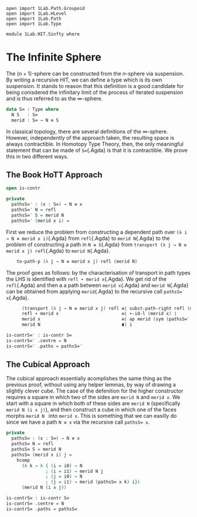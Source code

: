 ```
open import 1Lab.Path.Groupoid
open import 1Lab.HLevel
open import 1Lab.Path
open import 1Lab.Type

module 1Lab.HIT.Sinfty where
```

# The Infinite Sphere

The $(n+1)$-sphere can be constructed from the $n$-sphere via suspension.
By writing a recursive HIT, we can define a type which is its own
suspension. It stands to reason that this definition is a good
candidate for being conisdered the infinitary limit of the process of
iterated suspension and is thus referred to as the $\infty$-sphere.

```agda
data S∞ : Type where
  N S   : S∞
  merid : S∞ → N ≡ S
```

In classical topology, there are several definitions of the $\infty$-sphere.
However, independently of the approach taken, the resulting space is always
contractible. In Homotopy Type Theory, then, the only meaningful statement that
can be made of `S∞`{.Agda} is that it is contractible. We prove this in two
different ways.

## The Book HoTT Approach

```agda
open is-contr

private
  pathsS∞′ : (x : S∞) → N ≡ x
  pathsS∞′ N = refl
  pathsS∞′ S = merid N
  pathsS∞′ (merid x i) =
```

First we reduce the problem from constructing a dependent path over
`(λ i → N ≡ merid x i)`{.Agda} from `refl`{.Agda} to `merid N`{.Agda}
to the problem of constructing a path in `N ≡ S`{.Agda} from
`transport (λ j → N ≡ merid x j) refl`{.Agda} to `merid N`{.Agda}.

```agda
    to-path-p (λ j → N ≡ merid x j) refl (merid N)
```

The proof goes as follows: by the characterisation of transport in path
types the LHS is identified with `refl ∙ merid x`{.Agda}. We get rid of
the `refl`{.Agda} and then a a path between `merid x`{.Agda} and `merid
N`{.Agda} can be obtained from applying `merid`{.Agda} to the recursive
call `pathsS∞′ x`{.Agda}.

```agda
      (transport (λ j → N ≡ merid x j) refl ≡⟨ subst-path-right refl (merid x) ⟩
      refl ∙ merid x                        ≡⟨ ∙-id-l (merid x) ⟩
      merid x                               ≡⟨ ap merid (sym (pathsS∞′ x)) ⟩
      merid N                               ∎) i

is-contrS∞′ : is-contr S∞
is-contrS∞′ .centre = N
is-contrS∞′ .paths = pathsS∞′
```

## The Cubical Approach

The cubical approach essentially acomplishes the same thing as the previous
proof, without using any helper lemmas, by way of drawing a slightly clever
cube. The case of the defenition for the higher constructor requires a
square in which two of the sides are `merid N` and `merid x`. We start with
a square in which both of these sides are `merid N` (specifically
`merid N (i ∧ j)`), and then construct a cube in which one of the faces morphs
`merid N ` into `merid x`. This is something that we can easilly do since we
have a path `N ≡ x` via the recursive call `pathsS∞ x`.

```agda
private
  pathsS∞ : (x : S∞) → N ≡ x
  pathsS∞ N = refl
  pathsS∞ S = merid N
  pathsS∞ (merid x i) j =
    hcomp
      (λ k → λ { (i = i0) → N
               ; (i = i1) → merid N j
               ; (j = i0) → N
               ; (j = i1) → merid (pathsS∞ x k) i})
      (merid N (i ∧ j))

is-contrS∞ : is-contr S∞
is-contrS∞ .centre = N
is-contrS∞ .paths = pathsS∞
```
